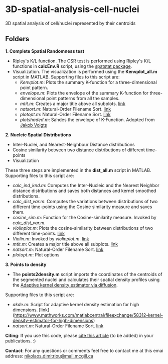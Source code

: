 # 3D-spatial-analysis-cell-nuclei
3D spatial analysis of cell/nuclei represented by their centroids

## Folders

**1. Complete Spatial Randomness test**
* Ripley's K/L function. The CSR test is performed using Ripley's K/L functions in **calcEnv.R** script, using the [spatstat package](https://spatstat.org/).
* Visualization. The visualization is performed using the **Kenvplot_all.m** script in MATLAB. 
  Supporting files to this script are:
  * *Kenvplot.m*: Plots the summary K-function for a three-dimensional point pattern. 
  * *envelope.m*: Plots the envelope of the summary K-function for three-dimensional point patterns from all the samples.
  * *mtit.m*: Creates a major title above all subplots. [link](https://www.mathworks.com/matlabcentral/fileexchange/3218-mtit-a-pedestrian-major-title-creator)
  * *natsort.m*: Natural-Order Filename Sort. [link](https://www.mathworks.com/matlabcentral/fileexchange/47434-natural-order-filename-sort)
  * *plotopt.m*: Natural-Order Filename Sort. [link](https://www.mathworks.com/matlabcentral/fileexchange/47434-natural-order-filename-sort)
  * *plotshaded.m*: Sahdes the envelope of K-Function. Adopted from [Jakob Voigts](http://jvoigts.scripts.mit.edu/blog/nice-shaded-plots/)

**2. Nucleic Spatial Distributions**
* Inter-Nuclei, and Nearest-Neighbour Distance distributions
* Cosine similarity between two distance distributions of different time-points
* Visualization

These three steps are implemented in the **dist_all.m** script in MATLAB. Supporting files to this script are:
* *calc_ind_knd.m*: Computes the Inter-Nucleic and the Nearest Neighbor distance distributions and saves both distances and kernel smoothed distributions.
* *calc_dist_var.m*: Computes the variations between distributions of two different time-points using the Cosine similarity measure and saves them.
* *cosine_sim.m*: Function for the Cosine-similarity measure. Invoked by *calc_dist_var.m*.
* *violinplot.m*: Plots the cosine-similarity between distributions of two different time-points. [link](https://github.com/bastibe/Violinplot-Matlab)
* *Violin.m*: Invoked by *violinplot.m*. [link](https://github.com/bastibe/Violinplot-Matlab)
* *mtit.m*: Creates a major title above all subplots. [link](https://www.mathworks.com/matlabcentral/fileexchange/3218-mtit-a-pedestrian-major-title-creator)
* *natsort.m*: Natural-Order Filename Sort. [link](https://www.mathworks.com/matlabcentral/fileexchange/47434-natural-order-filename-sort)
* *plotopt.m*: Plot options


**3. Points to density**
* The **points2density.m** script imports the coordinates of the centroids of the segmented nuclei and calculates their spatial density profiles using the [Adaptive kernel density estimator via diffusion](https://people.smp.uq.edu.au/DirkKroese/ps/AOS799.pdf).

Supporting files to this script are:
* *akde.m*: Script for adaptive kernel density estimation for high dimensions. [link] (https://www.mathworks.com/matlabcentral/fileexchange/58312-kernel-density-estimator-for-high-dimensions) 
* *natsort.m*: Natural-Order Filename Sort. [link](https://www.mathworks.com/matlabcentral/fileexchange/47434-natural-order-filename-sort)

**Citing**: If you use this code, please [cite this article]( ) (to be added) in your publications. :)   

**Contact**: For any questions or comments feel free to contact me at this emai address: nikolaos.dimitriou@mail.mcgill.ca
